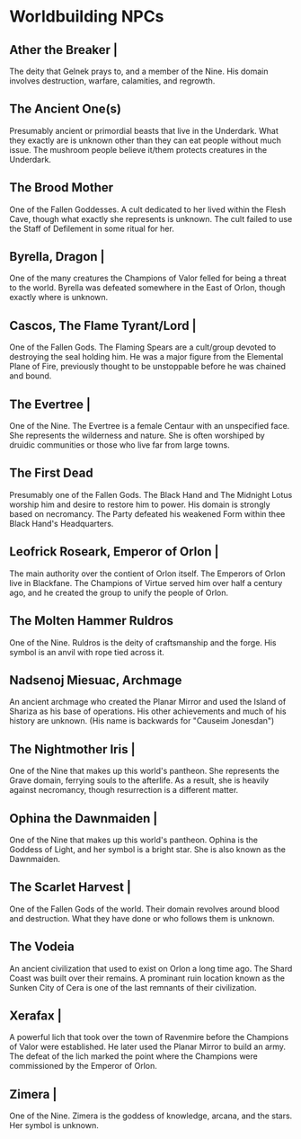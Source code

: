 # Worldbuilding NPCs

## Ather the Breaker |

The deity that Gelnek prays to, and a member of the Nine. His domain involves destruction, warfare, calamities, and regrowth.

## The Ancient One(s)

Presumably ancient or primordial beasts that live in the Underdark. What they exactly are is unknown other than they can eat people without much issue. The mushroom people believe it/them protects creatures in the Underdark.

## The Brood Mother

One of the Fallen Goddesses. A cult dedicated to her lived within the Flesh Cave, though what exactly she represents is unknown. The cult failed to use the Staff of Defilement in some ritual for her.

## Byrella, Dragon |

One of the many creatures the Champions of Valor felled for being a threat to the world. Byrella was defeated somewhere in the East of Orlon, though exactly where is unknown.

## Cascos, The Flame Tyrant/Lord |

One of the Fallen Gods. The Flaming Spears are a cult/group devoted to destroying the seal holding him. He was a major figure from the Elemental Plane of Fire, previously thought to be unstoppable before he was chained and bound.

## The Evertree |

One of the Nine. The Evertree is a female Centaur with an unspecified face. She represents the wilderness and nature. She is often worshiped by druidic communities or those who live far from large towns.

## The First Dead

Presumably one of the Fallen Gods. The Black Hand and The Midnight Lotus worship him and desire to restore him to power. His domain is strongly based on necromancy. The Party defeated his weakened Form within thee Black Hand's Headquarters.

## Leofrick Roseark, Emperor of Orlon |

The main authority over the contient of Orlon itself. The Emperors of Orlon live in Blackfane. The Champions of Virtue served him over half a century ago, and he created the group to unify the people of Orlon.

## The Molten Hammer Ruldros

One of the Nine. Ruldros is the deity of craftsmanship and the forge. His symbol is an anvil with rope tied across it.

## Nadsenoj Miesuac, Archmage 

An ancient archmage who created the Planar Mirror and used the Island of Shariza as his base of operations. His other achievements and much of his history are unknown. (His name is backwards for "Causeim Jonesdan")

## The Nightmother Iris |

One of the Nine that makes up this world's pantheon. She represents the Grave domain, ferrying souls to the afterlife. As a result, she is heavily against necromancy, though resurrection is a different matter.

## Ophina the Dawnmaiden |

One of the Nine that makes up this world's pantheon. Ophina is the Goddess of Light, and her symbol is a bright star. She is also known as the Dawnmaiden.

## The Scarlet Harvest |

One of the Fallen Gods of the world. Their domain revolves around blood and destruction. What they have done or who follows them is unknown.

## The Vodeia

An ancient civilization that used to exist on Orlon a long time ago. The Shard Coast was built over their remains. A prominant ruin location known as the Sunken City of Cera is one of the last remnants of their civilization. 

## Xerafax |

A powerful lich that took over the town of Ravenmire before the Champions of Valor were established. He later used the Planar Mirror to build an army. The defeat of the lich marked the point where the Champions were commissioned by the Emperor of Orlon.

## Zimera |

One of the Nine. Zimera is the goddess of knowledge, arcana, and the stars. Her symbol is unknown.
